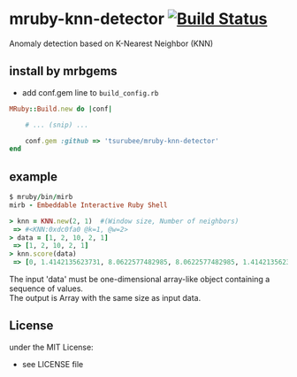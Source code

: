 # mruby-knn-detector   [![Build Status](https://travis-ci.org/tsurubee/mruby-knn-detector.svg?branch=master)](https://travis-ci.org/tsurubee/mruby-knn-detector)
Anomaly detection based on K-Nearest Neighbor (KNN)
## install by mrbgems
- add conf.gem line to `build_config.rb`

```ruby
MRuby::Build.new do |conf|

    # ... (snip) ...

    conf.gem :github => 'tsurubee/mruby-knn-detector'
end
```
## example
```ruby
$ mruby/bin/mirb
mirb - Embeddable Interactive Ruby Shell

> knn = KNN.new(2, 1)  #(Window size, Number of neighbors)
 => #<KNN:0xdc0fa0 @k=1, @w=2>
> data = [1, 2, 10, 2, 1]
 => [1, 2, 10, 2, 1]
> knn.score(data)
 => [0, 1.4142135623731, 8.0622577482985, 8.0622577482985, 1.4142135623731]
```
The input 'data' must be one-dimensional array-like object containing a sequence of values.  
The output is Array with the same size as input data.

## License
under the MIT License:
- see LICENSE file
